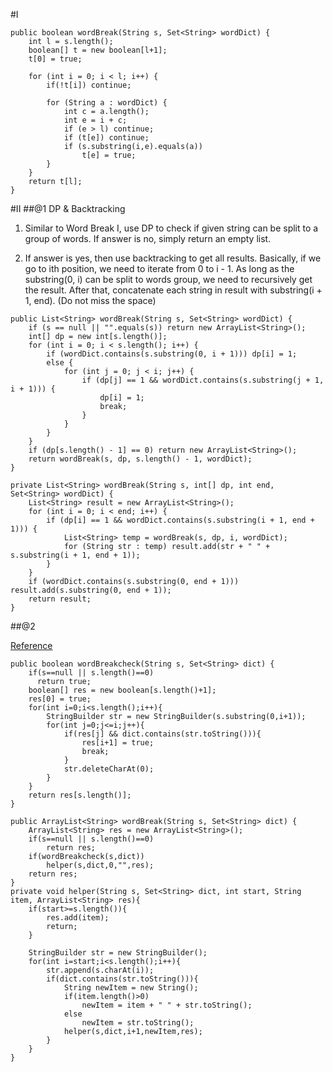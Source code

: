 #I

```
public boolean wordBreak(String s, Set<String> wordDict) {
    int l = s.length();
    boolean[] t = new boolean[l+1];
    t[0] = true;
    
    for (int i = 0; i < l; i++) {
        if(!t[i]) continue;
        
        for (String a : wordDict) {
            int c = a.length();
            int e = i + c;
            if (e > l) continue;
            if (t[e]) continue;
            if (s.substring(i,e).equals(a))
                t[e] = true;
        }
    }
    return t[l];
}
```

#II
##@1 DP & Backtracking

1. Similar to Word Break I, use DP to check if given string can be split to a group of words. 
If answer is no, simply return an empty list.

2. If answer is yes, then use backtracking to get all results. 
Basically, if we go to ith position, we need to iterate from 0 to i - 1. 
As long as the substring(0, i) can be split to words group, we need to recursively get the result. 
After that, concatenate each string in result with substring(i + 1, end). (Do not miss the space)

```
public List<String> wordBreak(String s, Set<String> wordDict) {
    if (s == null || "".equals(s)) return new ArrayList<String>();
    int[] dp = new int[s.length()];
    for (int i = 0; i < s.length(); i++) {
        if (wordDict.contains(s.substring(0, i + 1))) dp[i] = 1;
        else {
            for (int j = 0; j < i; j++) {
                if (dp[j] == 1 && wordDict.contains(s.substring(j + 1, i + 1))) {
                    dp[i] = 1;
                    break;
                }
            }
        }
    }
    if (dp[s.length() - 1] == 0) return new ArrayList<String>();
    return wordBreak(s, dp, s.length() - 1, wordDict);
}

private List<String> wordBreak(String s, int[] dp, int end, Set<String> wordDict) {
    List<String> result = new ArrayList<String>();
    for (int i = 0; i < end; i++) {
        if (dp[i] == 1 && wordDict.contains(s.substring(i + 1, end + 1))) {
            List<String> temp = wordBreak(s, dp, i, wordDict);
            for (String str : temp) result.add(str + " " + s.substring(i + 1, end + 1));
        }
    }
    if (wordDict.contains(s.substring(0, end + 1))) result.add(s.substring(0, end + 1));
    return result;
}
```

##@2

[Reference](http://www.cnblogs.com/springfor/p/3877056.html)
```
public boolean wordBreakcheck(String s, Set<String> dict) {
    if(s==null || s.length()==0)
      return true;
    boolean[] res = new boolean[s.length()+1];
    res[0] = true;
    for(int i=0;i<s.length();i++){
        StringBuilder str = new StringBuilder(s.substring(0,i+1));
        for(int j=0;j<=i;j++){
            if(res[j] && dict.contains(str.toString())){
                res[i+1] = true;
                break;
            }
            str.deleteCharAt(0);
        }
    }
    return res[s.length()];
}

public ArrayList<String> wordBreak(String s, Set<String> dict) {  
    ArrayList<String> res = new ArrayList<String>();  
    if(s==null || s.length()==0)  
        return res;
    if(wordBreakcheck(s,dict))
        helper(s,dict,0,"",res);  
    return res;  
}  
private void helper(String s, Set<String> dict, int start, String item, ArrayList<String> res){  
    if(start>=s.length()){  
        res.add(item);  
        return;  
    }
    
    StringBuilder str = new StringBuilder();  
    for(int i=start;i<s.length();i++){  
        str.append(s.charAt(i));  
        if(dict.contains(str.toString())){  
            String newItem = new String();  
            if(item.length()>0)
                newItem = item + " " + str.toString();
            else
                newItem = str.toString();
            helper(s,dict,i+1,newItem,res);  
        }  
    }  
}
```
